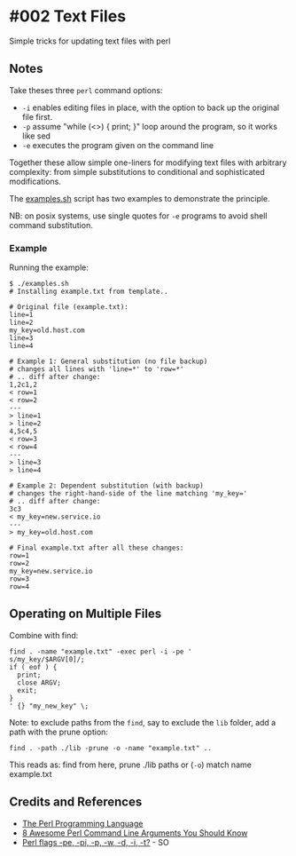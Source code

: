 # #002 Text Files

Simple tricks for updating text files with perl


## Notes

Take theses three `perl` command options:

* `-i` enables editing files in place, with the option to back up the original file first.
* `-p` assume "while (<>) { print; }" loop around the program, so it works like sed
* `-e` executes the program given on the command line

Together these allow simple one-liners for modifying text files with arbitrary complexity:
from simple substitutions to conditional and sophisticated modifications.

The [examples.sh](./examples.sh) script has two examples to demonstrate the principle.

NB: on posix systems, use single quotes for `-e` programs to avoid shell command substitution.

### Example

Running the example:

    $ ./examples.sh
    # Installing example.txt from template..

    # Original file (example.txt):
    line=1
    line=2
    my_key=old.host.com
    line=3
    line=4

    # Example 1: General substitution (no file backup)
    # changes all lines with 'line=*' to 'row=*'
    # .. diff after change:
    1,2c1,2
    < row=1
    < row=2
    ---
    > line=1
    > line=2
    4,5c4,5
    < row=3
    < row=4
    ---
    > line=3
    > line=4

    # Example 2: Dependent substitution (with backup)
    # changes the right-hand-side of the line matching 'my_key='
    # .. diff after change:
    3c3
    < my_key=new.service.io
    ---
    > my_key=old.host.com

    # Final example.txt after all these changes:
    row=1
    row=2
    my_key=new.service.io
    row=3
    row=4


## Operating on Multiple Files

Combine with find:

    find . -name "example.txt" -exec perl -i -pe '
    s/my_key/$ARGV[0]/;
    if ( eof ) {
      print;
      close ARGV;
      exit;
    }
    ' {} "my_new_key" \;


Note: to exclude paths from the `find`, say to exclude the `lib` folder, add a path with the prune option:

    find . -path ./lib -prune -o -name "example.txt" ..

This reads as: find from here, prune ./lib paths or (`-o`) match name example.txt


## Credits and References

* [The Perl Programming Language](https://www.perl.org/)
* [8 Awesome Perl Command Line Arguments You Should Know](http://www.thegeekstuff.com/2010/06/perl-command-line-options/)
* [Perl flags -pe, -pi, -p, -w, -d, -i, -t?](http://stackoverflow.com/questions/6302025/perl-flags-pe-pi-p-w-d-i-t) - SO

